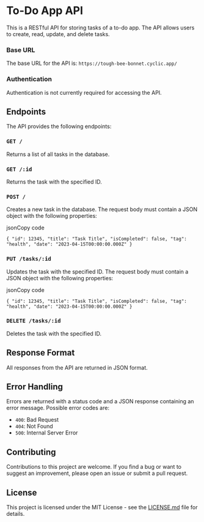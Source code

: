 # To-Do App API

This is a RESTful API for storing tasks of a to-do app. The API allows users to create, read, update, and delete tasks.

### Base URL

The base URL for the API is: `https://tough-bee-bonnet.cyclic.app/`

### Authentication

Authentication is not currently required for accessing the API.

## Endpoints

The API provides the following endpoints:

### `GET /`

Returns a list of all tasks in the database.

### `GET /:id`

Returns the task with the specified ID.

### `POST /`

Creates a new task in the database. The request body must contain a JSON object with the following properties:

jsonCopy code

`{
      "id": 12345,
      "title": "Task Title",
      "isCompleted": false,
      "tag": "health",
      "date": "2023-04-15T00:00:00.000Z"
    }`

### `PUT /tasks/:id`

Updates the task with the specified ID. The request body must contain a JSON object with the following properties:

jsonCopy code

`{
      "id": 12345,
      "title": "Task Title",
      "isCompleted": false,
      "tag": "health",
      "date": "2023-04-15T00:00:00.000Z"
    }`

### `DELETE /tasks/:id`

Deletes the task with the specified ID.

## Response Format

All responses from the API are returned in JSON format.

## Error Handling

Errors are returned with a status code and a JSON response containing an error message. Possible error codes are:

- `400`: Bad Request
- `404`: Not Found
- `500`: Internal Server Error

## Contributing

Contributions to this project are welcome. If you find a bug or want to suggest an improvement, please open an issue or submit a pull request.

## License

This project is licensed under the MIT License - see the [LICENSE.md](https://chat.openai.com/LICENSE.md) file for details.

